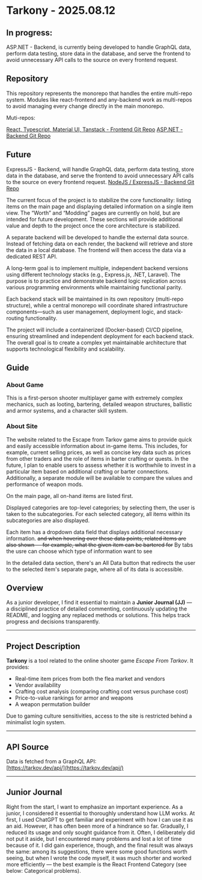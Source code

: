 # Tarkony - 2025.08.12

## In progress:

 ASP.NET - Backend, is currently being developed to handle GraphQL data, perform data testing, store data in the database, and serve the frontend to avoid unnecessary API calls to the source on every frontend request.

## Repository

This repository represents the monorepo that handles the entire multi-repo system. Modules like react-frontend and any-backend work as multi-repos to avoid managing every change directly in the main monorepo.

Muti-repos:

[React, Typescript, Material UI, Tanstack - Frontend Git Repo](https://github.com/Sz-Daniel/Tarkony-react-frontend)
[ASP.NET - Backend Git Repo](https://github.com/Sz-Daniel/Tarkony-aspdotnet-backend)

## Future

ExpressJS - Backend, will handle GraphQL data, perform data testing, store data in the database, and serve the frontend to avoid unnecessary API calls to the source on every frontend request. [NodeJS / ExpressJS - Backend Git Repo](https://github.com/Sz-Daniel/Tarkony-express-backend)

The current focus of the project is to stabilize the core functionality: listing items on the main page and displaying detailed information on a single item view. The “Worth” and “Modding” pages are currently on hold, but are intended for future development. These sections will provide additional value and depth to the project once the core architecture is stabilized.

A separate backend will be developed to handle the external data source. Instead of fetching data on each render, the backend will retrieve and store the data in a local database. The frontend will then access the data via a dedicated REST API.

A long-term goal is to implement multiple, independent backend versions using different technology stacks (e.g., Express.js, .NET, Laravel). The purpose is to practice and demonstrate backend logic replication across various programming environments while maintaining functional parity.

Each backend stack will be maintained in its own repository (multi-repo structure), while a central monorepo will coordinate shared infrastructure components—such as user management, deployment logic, and stack-routing functionality.

The project will include a containerized (Docker-based) CI/CD pipeline, ensuring streamlined and independent deployment for each backend stack. The overall goal is to create a complex yet maintainable architecture that supports technological flexibility and scalability.

## Guide

### About Game

This is a first-person shooter multiplayer game with extremely complex mechanics, such as looting, bartering, detailed weapon structures, ballistic and armor systems, and a character skill system.

### About Site

The website related to the Escape from Tarkov game aims to provide quick and easily accessible information about in-game items. This includes, for example, current selling prices, as well as concise key data such as prices from other traders and the role of items in barter crafting or quests. In the future, I plan to enable users to assess whether it is worthwhile to invest in a particular item based on additional crafting or barter connections. Additionally, a separate module will be available to compare the values and performance of weapon mods.

On the main page, all on-hand items are listed first.

Displayed categories are top-level categories; by selecting them, the user is taken to the subcategories. For each selected category, all items within its subcategories are also displayed.

Each item has a dropdown data field that displays additional necessary information. ~~and when hovering over these data points, related items are also shown — for example, what the given item can be bartered for~~ By tabs the usre can choose which type of information want to see

In the detailed data section, there's an All Data button that redirects the user to the selected item's separate page, where all of its data is accessible.

## Overview

As a junior developer, I find it essential to maintain a **Junior Journal (JJ)** — a disciplined practice of detailed commenting, continuously updating the README, and logging any replaced methods or solutions. This helps track progress and decisions transparently.

---

## Project Description

**Tarkony** is a tool related to the online shooter game _Escape From Tarkov_. It provides:

- Real-time item prices from both the flea market and vendors
- Vendor availability
- Crafting cost analysis (comparing crafting cost versus purchase cost)
- Price-to-value rankings for armor and weapons
- A weapon permutation builder

Due to gaming culture sensitivities, access to the site is restricted behind a minimalist login system.

---

## API Source

Data is fetched from a GraphQL API:  
[https://tarkov.dev/api/](https://tarkov.dev/api/)

---

## Junior Journal

Right from the start, I want to emphasize an important experience. As a junior, I considered it essential to thoroughly understand how LLM works. At first, I used ChatGPT to get familiar and experiment with how I can use it as an aid. However, it has often been more of a hindrance so far. Gradually, I reduced its usage and only sought guidance from it. Often, I deliberately did not put it aside, but I encountered many problems and lost a lot of time because of it. I did gain experience, though, and the final result was always the same: among its suggestions, there were some good functions worth seeing, but when I wrote the code myself, it was much shorter and worked more efficiently — the best example is the React Frontend Category (see below: Categorical problems).
